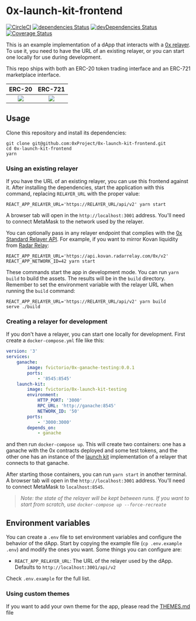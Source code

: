 # 0x-launch-kit-frontend

[![CircleCI](https://circleci.com/gh/0xProject/0x-launch-kit-frontend.svg?style=svg)](https://circleci.com/gh/0xProject/0x-launch-kit-frontend)
[![dependencies Status](https://david-dm.org/0xproject/0x-launch-kit-frontend/status.svg)](https://david-dm.org/0xproject/0x-launch-kit-frontend)
[![devDependencies Status](https://david-dm.org/0xproject/0x-launch-kit-frontend/dev-status.svg)](https://david-dm.org/0xproject/0x-launch-kit-frontend?type=dev)
[![Coverage Status](https://coveralls.io/repos/github/0xProject/0x-launch-kit-frontend/badge.svg?branch=feature%2Fcoveralls)](https://coveralls.io/github/0xProject/0x-launch-kit-frontend?branch=feature%2Fcoveralls)

This is an example implementation of a dApp that interacts with a [0x relayer](https://github.com/0xProject/standard-relayer-api). To use it, you need to have the URL of an existing relayer, or you can start one locally for use during development.

This repo ships with both an ERC-20 token trading interface and an ERC-721 marketplace interface.

|                              ERC-20                              |                              ERC-721                              |
| :--------------------------------------------------------------: | :---------------------------------------------------------------: |
| ![](https://s3.eu-west-2.amazonaws.com/0x-wiki-images/erc20.png) | ![](https://s3.eu-west-2.amazonaws.com/0x-wiki-images/erc721.png) |

## Usage

Clone this repository and install its dependencies:

```
git clone git@github.com:0xProject/0x-launch-kit-frontend.git
cd 0x-launch-kit-frontend
yarn
```

### Using an existing relayer

If you have the URL of an existing relayer, you can use this frontend against it. After installing the dependencies, start the application with this command, replacing `RELAYER_URL` with the proper value:

```
REACT_APP_RELAYER_URL='https://RELAYER_URL/api/v2' yarn start
```

A browser tab will open in the `http://localhost:3001` address. You'll need to connect MetaMask to the network used by the relayer.

You can optionally pass in any relayer endpoint that complies with the [0x Standard Relayer API](https://github.com/0xProject/standard-relayer-api). For example, if you want to mirror Kovan liquidity from [Radar Relay](https://radarrelay.com/):

```
REACT_APP_RELAYER_URL='https://api.kovan.radarrelay.com/0x/v2' REACT_APP_NETWORK_ID=42 yarn start
```

These commands start the app in development mode. You can run `yarn build` to build the assets. The results will be in the `build` directory. Remember to set the environment variable with the relayer URL when running the `build` command:

```
REACT_APP_RELAYER_URL='https://RELAYER_URL/api/v2' yarn build
serve ./build
```

### Creating a relayer for development

If you don't have a relayer, you can start one locally for development. First create a `docker-compose.yml` file like this:

```yml
version: '3'
services:
    ganache:
        image: fvictorio/0x-ganache-testing:0.0.1
        ports:
            - '8545:8545'
    launch-kit:
        image: fvictorio/0x-launch-kit-testing
        environment:
            HTTP_PORT: '3000'
            RPC_URL: 'http://ganache:8545'
            NETWORK_ID: '50'
        ports:
            - '3000:3000'
        depends_on:
            - ganache
```

and then run `docker-compose up`. This will create two containers: one has a ganache with the 0x contracts deployed and some test tokens, and the other one has an instance of the [launch kit](https://github.com/0xProject/0x-launch-kit) implementation of a relayer that connects to that ganache.

After starting those containers, you can run `yarn start` in another terminal. A browser tab will open in the `http://localhost:3001` address. You'll need to connect MetaMask to `localhost:8545`.

> _Note: the state of the relayer will be kept between runs. If you want to start from scratch, use `docker-compose up --force-recreate`_

## Environment variables

You can create a `.env` file to set environment variables and configure the behavior of the dApp. Start by copying the example file (`cp .env.example .env`) and modify the ones you want. Some things you can configure are:

-   `REACT_APP_RELAYER_URL`: The URL of the relayer used by the dApp. Defaults to `http://localhost:3001/api/v2`

Check `.env.example` for the full list.

### Using custom themes

If you want to add your own theme for the app, please read the [THEMES.md](THEMES.md) file
